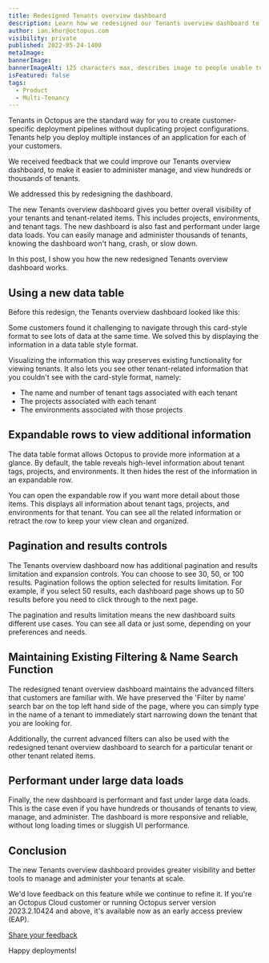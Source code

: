 ```yaml
---
title: Redesigned Tenants overview dashboard
description: Learn how we redesigned our Tenants overview dashboard to make it easier to view and manage thousands of tenants.
author: ian.khor@octopus.com
visibility: private
published: 2022-05-24-1400
metaImage: 
bannerImage: 
bannerImageAlt: 125 characters max, describes image to people unable to see it.
isFeatured: false
tags: 
  - Product
  - Multi-Tenancy
---
```


Tenants in Octopus are the standard way for you to create customer-specific deployment pipelines without duplicating project configurations. Tenants help you deploy multiple instances of an application for each of your customers. 

We received feedback that we could improve our Tenants overview dashboard, to make it easier to administer manage, and view hundreds or thousands of tenants.

We addressed this by redesigning the dashboard.

The new Tenants overview dashboard gives you better overall visibility of your tenants and tenant-related items. This includes projects, environments, and tenant tags. The new dashboard is also fast and performant under large data loads. You can easily manage and administer thousands of tenants, knowing the dashboard won't hang, crash, or slow down.

In this post, I show you how the new redesigned Tenants overview dashboard works.

## Using a new data table

Before this redesign, the Tenants overview dashboard looked like this:

Some customers found it challenging to navigate through this card-style format to see lots of data at the same time. We solved this by displaying the information in a data table style format.

Visualizing the information this way preserves existing functionality for viewing tenants. It also lets you see other tenant-related information that you couldn't see with the card-style format, namely:

- The name and number of tenant tags associated with each tenant
- The projects associated with each tenant
- The environments associated with those projects

## Expandable rows to view additional information

The data table format allows Octopus to provide more information at a glance. By default, the table reveals high-level information about tenant tags, projects, and environments. It then hides the rest of the information in an expandable row.

You can open the expandable row if you want more detail about those items. This displays all information about tenant tags, projects, and environments for that tenant. You can see all the related information or retract the row to keep your view clean and organized.

## Pagination and results controls

The Tenants overview dashboard now has additional pagination and results limitation and expansion controls. You can choose to see 30, 50, or 100 results. Pagination follows the option selected for results limitation. For example, if you select 50 results, each dashboard page shows up to 50 results before you need to click through to the next page.

The pagination and results limitation means the new dashboard suits different use cases. You can see all data or just some, depending on your preferences and needs.

## Maintaining Existing Filtering & Name Search Function

The redesigned tenant overview dashboard maintains the advanced filters that customers are familiar with. We have preserved the 'Filter by name' search bar on the top left hand side of the page, where you can simply type in the name of a tenant to immediately start narrowing down the tenant that you are looking for.

Additionally, the current advanced filters can also be used with the redesigned tenant overview dashboard to search for a particular tenant or other tenant related items.

## Performant under large data loads

Finally, the new dashboard is performant and fast under large data loads. This is the case even if you have hundreds or thousands of tenants to view, manage, and administer. The dashboard is more responsive and reliable, without long loading times or sluggish UI performance.

## Conclusion

The new Tenants overview dashboard provides greater visibility and better tools to manage and administer your tenants at scale. 

We'd love feedback on this feature while we continue to refine it. If you're an Octopus Cloud customer or running Octopus server version 2023.2.10424 and above, it's available now as an early access preview (EAP). 

<span><a class="btn btn-success" href="https://octopusdeploy.typeform.com/to/CxkblnbR">Share your feedback</a></span>

Happy deployments!
